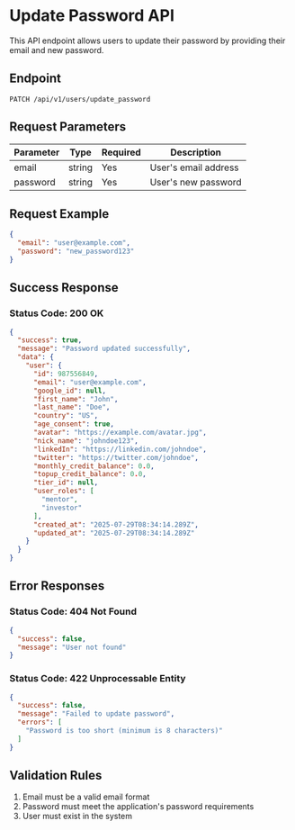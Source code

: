 # Update Password API

This API endpoint allows users to update their password by providing their email and new password.

## Endpoint

```
PATCH /api/v1/users/update_password
```

## Request Parameters

| Parameter | Type   | Required | Description |
|-----------|--------|----------|-------------|
| email     | string | Yes      | User's email address |
| password  | string | Yes      | User's new password |

## Request Example

```json
{
  "email": "user@example.com",
  "password": "new_password123"
}
```

## Success Response

### Status Code: 200 OK

```json
{
  "success": true,
  "message": "Password updated successfully",
  "data": {
    "user": {
      "id": 987556849,
      "email": "user@example.com",
      "google_id": null,
      "first_name": "John",
      "last_name": "Doe",
      "country": "US",
      "age_consent": true,
      "avatar": "https://example.com/avatar.jpg",
      "nick_name": "johndoe123",
      "linkedIn": "https://linkedin.com/johndoe",
      "twitter": "https://twitter.com/johndoe",
      "monthly_credit_balance": 0.0,
      "topup_credit_balance": 0.0,
      "tier_id": null,
      "user_roles": [
        "mentor",
        "investor"
      ],
      "created_at": "2025-07-29T08:34:14.289Z",
      "updated_at": "2025-07-29T08:34:14.289Z"
    }
  }
}
```

## Error Responses

### Status Code: 404 Not Found

```json
{
  "success": false,
  "message": "User not found"
}
```

### Status Code: 422 Unprocessable Entity

```json
{
  "success": false,
  "message": "Failed to update password",
  "errors": [
    "Password is too short (minimum is 8 characters)"
  ]
}
```

## Validation Rules

1. Email must be a valid email format
2. Password must meet the application's password requirements
3. User must exist in the system 
